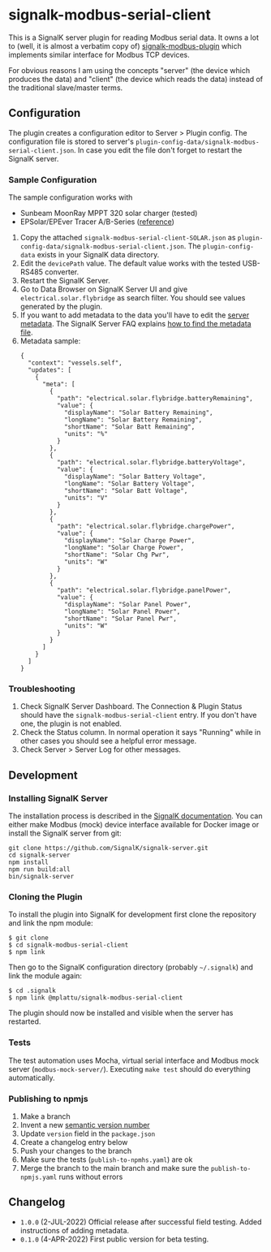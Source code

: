 # signalk-modbus-serial-client

This is a SignalK server plugin for reading Modbus serial data.
It owns a lot to (well, it is almost a verbatim copy of)
[signalk-modbus-plugin](https://github.com/codekilo/signalk-modbus-plugin)
which implements similar interface for Modbus TCP devices.

For obvious reasons I am using the concepts "server" (the device which produces
the data) and "client" (the device which reads the data) instead of the traditional
slave/master terms.

## Configuration

The plugin creates a configuration editor to Server > Plugin config. The configuration
file is stored to server's `plugin-config-data/signalk-modbus-serial-client.json`.
In case you edit the file don't forget to restart the SignalK server.

### Sample Configuration

The sample configuration works with
 * Sunbeam MoonRay MPPT 320 solar charger (tested)
 * EPSolar/EPEver Tracer A/B-Series ([reference](https://github.com/tekk/Tracer-RS485-Modbus-Blynk-V2))

 1. Copy the attached `signalk-modbus-serial-client-SOLAR.json` as
    `plugin-config-data/signalk-modbus-serial-client.json`. The `plugin-config-data`
    exists in your SignalK data directory.
 1. Edit the `devicePath` value. The default value works with the tested USB-RS485
    converter.
 1. Restart the SignalK Server.
 1. Go to Data Browser on SignalK Server UI and give `electrical.solar.flybridge` as
    search filter. You should see values generated by the plugin.
 1. If you want to add metadata to the data you'll have to edit the
    [server metadata](https://signalk.org/specification/1.7.0/doc/data_model_metadata.html).
    The SignalK Server FAQ explains [how to find the metadata file](https://github.com/SignalK/signalk-server/wiki/FAQ:-Frequently-Asked-Questions#how-to-add-missing-units-and-static-data).
 1. Metadata sample:
    ```
    {
      "context": "vessels.self",
      "updates": [
        {
          "meta": [
            {
              "path": "electrical.solar.flybridge.batteryRemaining",
              "value": {
                "displayName": "Solar Battery Remaining",
                "longName": "Solar Battery Remaining",
                "shortName": "Solar Batt Remaining",
                "units": "%"
              }
            },
            {
              "path": "electrical.solar.flybridge.batteryVoltage",
              "value": {
                "displayName": "Solar Battery Voltage",
                "longName": "Solar Battery Voltage",
                "shortName": "Solar Batt Voltage",
                "units": "V"
              }
            },
            {
              "path": "electrical.solar.flybridge.chargePower",
              "value": {
                "displayName": "Solar Charge Power",
                "longName": "Solar Charge Power",
                "shortName": "Solar Chg Pwr",
                "units": "W"
              }
            },
            {
              "path": "electrical.solar.flybridge.panelPower",
              "value": {
                "displayName": "Solar Panel Power",
                "longName": "Solar Panel Power",
                "shortName": "Solar Panel Pwr",
                "units": "W"
              }
            }
          ]
        }
      ]
    }
    ```

### Troubleshooting

 1. Check SignalK Server Dashboard. The Connection & Plugin Status should have the
    `signalk-modbus-serial-client` entry. If you don't have one, the plugin is not
    enabled.
 1. Check the Status column. In normal operation it says "Running" while in other cases
    you should see a helpful error message.
 1. Check Server > Server Log for other messages.

## Development

### Installing SignalK Server

The installation process is described in the
[SignalK documentation](https://github.com/SignalK/signalk-server). You can either
make Modbus (mock) device interface available for Docker image or install the SignalK
server from git:

```
git clone https://github.com/SignalK/signalk-server.git
cd signalk-server
npm install
npm run build:all
bin/signalk-server
```

### Cloning the Plugin

To install the plugin into SignalK for development first clone the repository and link the npm module:

```
$ git clone
$ cd signalk-modbus-serial-client
$ npm link
```

Then go to the SignalK configuration directory (probably `~/.signalk`)  and link the module again:

```
$ cd .signalk
$ npm link @mplattu/signalk-modbus-serial-client
```

The plugin should now be installed and visible when the server has restarted.

### Tests

The test automation uses Mocha, virtual serial interface and Modbus mock server
(`modbus-mock-server/`). Executing `make test` should do everything automatically.

### Publishing to npmjs

1. Make a branch
1. Invent a new [semantic version number](https://semver.org/)
1. Update `version` field in the `package.json`
1. Create a changelog entry below
1. Push your changes to the branch
1. Make sure the tests (`publish-to-npmhs.yaml`) are ok
1. Merge the branch to the main branch and make sure the `publish-to-npmjs.yaml` runs without errors

## Changelog

* `1.0.0` (2-JUL-2022) Official release after successful field testing. Added
   instructions of adding metadata.
* `0.1.0` (4-APR-2022) First public version for beta testing.

